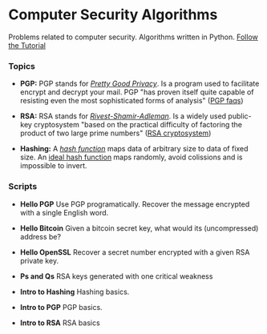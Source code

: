 # Computer Security Algorithms

Problems related to computer security. Algorithms written in Python. [Follow the Tutorial](https://id0-rsa.pub/)

### Topics

* **PGP:** PGP stands for [*Pretty Good Privacy*](https://en.wikipedia.org/wiki/Pretty_Good_Privacy). Is a program used to facilitate encrypt and decrypt your mail. PGP "has proven itself quite capable of resisting even the most sophisticated forms of analysis" ([PGP faqs](http://www.faqs.org/faqs/pgp-faq/part1/))

* **RSA:** RSA stands for [*Rivest-Shamir-Adleman*](https://en.wikipedia.org/wiki/RSA_(cryptosystem)). Is a widely used public-key cryptosystem "based on the practical difficulty of factoring the product of two large prime numbers" ([RSA cryptosystem](https://en.wikipedia.org/wiki/RSA_(cryptosystem)))

* **Hashing:** A [*hash function*](https://en.wikipedia.org/wiki/Hash_function) maps data of arbitrary size to data of fixed size. An [ideal hash function](https://en.wikipedia.org/wiki/Cryptographic_hash_function) maps randomly, avoid colissions and is impossible to invert.

### Scripts

* **Hello PGP** Use PGP programatically. Recover the message encrypted with a single English word.

* **Hello Bitcoin** Given a bitcoin secret key, what would its (uncompressed) address be?

* **Hello OpenSSL** Recover a secret number encrypted with a given RSA private key.

* **Ps and Qs** RSA keys generated with one critical weakness

* **Intro to Hashing** Hashing basics.

* **Intro to PGP** PGP basics.

* **Intro to RSA** RSA basics